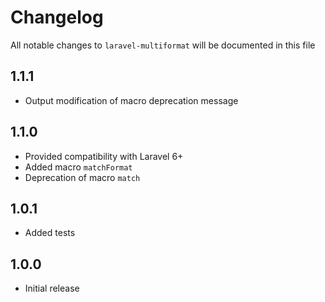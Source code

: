 # Changelog

All notable changes to `laravel-multiformat` will be documented in this file

## 1.1.1

- Output modification of macro deprecation message

## 1.1.0

- Provided compatibility with Laravel 6+
- Added macro `matchFormat`
- Deprecation of macro `match`

## 1.0.1

- Added tests

## 1.0.0

- Initial release
